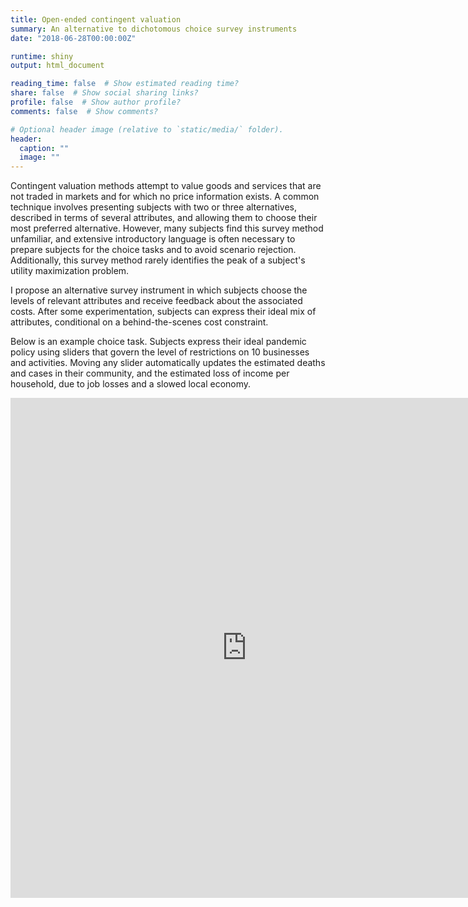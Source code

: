 ```yaml
---
title: Open-ended contingent valuation
summary: An alternative to dichotomous choice survey instruments
date: "2018-06-28T00:00:00Z"

runtime: shiny
output: html_document

reading_time: false  # Show estimated reading time?
share: false  # Show social sharing links?
profile: false  # Show author profile?
comments: false  # Show comments?

# Optional header image (relative to `static/media/` folder).
header:
  caption: ""
  image: ""
---
```


Contingent valuation methods attempt to value goods and services that are not traded in markets and for which no price information exists. A common technique involves presenting subjects with two or three alternatives, described in terms of several attributes, and allowing them to choose their most preferred alternative. However, many subjects find this survey method unfamiliar, and extensive introductory language is often necessary to prepare subjects for the choice tasks and to avoid scenario rejection. Additionally, this survey method rarely identifies the peak of a subject's utility maximization problem. 

I propose an alternative survey instrument in which subjects choose the levels of relevant attributes and receive feedback about the associated costs. After some experimentation, subjects can express their ideal mix of attributes, conditional on a behind-the-scenes cost constraint.

Below is an example choice task. Subjects express their ideal pandemic policy using sliders that govern the level of restrictions on 10 businesses and activities. Moving any slider automatically updates the estimated deaths and cases in their community, and the estimated loss of income per household, due to job losses and a slowed local economy.

<iframe height="800" width="150%" marginwidth="-100" frameborder="no" src="https://joemitchellnelson.shinyapps.io/survey-instrument/"> </iframe>

